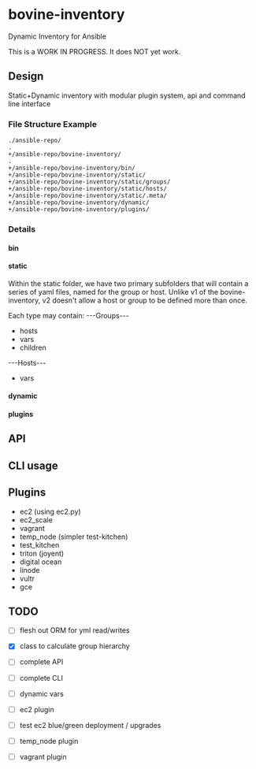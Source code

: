 # bovine-inventory
Dynamic Inventory for Ansible

This is a WORK IN PROGRESS.  It does NOT yet work. 

## Design
Static+Dynamic inventory with modular plugin system, api and command line interface

### File Structure Example
```
./ansible-repo/
.
+/ansible-repo/bovine-inventory/
.
+/ansible-repo/bovine-inventory/bin/
+/ansible-repo/bovine-inventory/static/
+/ansible-repo/bovine-inventory/static/groups/
+/ansible-repo/bovine-inventory/static/hosts/
+/ansible-repo/bovine-inventory/static/.meta/
+/ansible-repo/bovine-inventory/dynamic/
+/ansible-repo/bovine-inventory/plugins/
```

### Details

#### bin

#### static
Within the static folder, we have two primary subfolders that will contain a series of yaml files, named for the group or host.  Unlike v1 of the bovine-inventory, v2 doesn't allow a host or group to be defined more than once.  

Each type may contain:
---Groups---
- hosts
- vars
- children

---Hosts---
- vars

#### dynamic

#### plugins

## API

## CLI usage

## Plugins
- ec2 (using ec2.py)
- ec2_scale
- vagrant
- temp_node (simpler test-kitchen)
- test_kitchen
- triton (joyent)
- digital ocean
- linode
- vultr
- gce

## TODO
- [ ] flesh out ORM for yml read/writes
- [x] class to calculate group hierarchy
- [ ] complete API
- [ ] complete CLI
- [ ] dynamic vars
- [ ] ec2 plugin
- [ ] test ec2 blue/green deployment / upgrades
- [ ] temp_node plugin
- [ ] vagrant plugin


